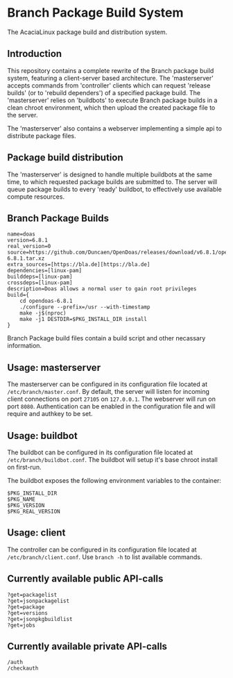 # Branch Package Build System
The AcaciaLinux package build and distribution system.

## Introduction
This repository contains a complete rewrite of the Branch package build system, featuring a client-server based architecture. The 'masterserver' accepts commands from 'controller' clients which can request 'release builds' (or to 'rebuild dependers') of a specified package build. The 'masterserver' relies on 'buildbots' to execute Branch package builds in a clean chroot environment, which then upload the created package file to the server.

The 'masterserver' also contains a webserver implementing a simple api to distribute package files.

## Package build distribution
The 'masterserver' is designed to handle multiple buildbots at the same time, to which requested package builds are submitted to. The server will queue package builds to every 'ready' buildbot, to effectively use available compute resources.

## Branch Package Builds
```
name=doas
version=6.8.1
real_version=0
source=https://github.com/Duncaen/OpenDoas/releases/download/v6.8.1/opendoas-6.8.1.tar.xz
extra_sources=[https://bla.de][https://bla.de]
dependencies=[linux-pam]
builddeps=[linux-pam]
crossdeps=[linux-pam]
description=Doas allows a normal user to gain root privileges
build={
	cd opendoas-6.8.1
	./configure --prefix=/usr --with-timestamp
	make -j$(nproc)
	make -j1 DESTDIR=$PKG_INSTALL_DIR install
}
```
Branch Package build files contain a build script and other necassary information. 

## Usage: masterserver
The masterserver can be configured in its configuration file located at `/etc/branch/master.conf`. By default, the server will listen for incoming client connections on port `27105` on `127.0.0.1`. The webserver will run on port `8080`. Authentication can be enabled in the configuration file and will require and authkey to be set.

## Usage: buildbot
The buildbot can be configured in its configuration file located at `/etc/branch/buildbot.conf`. The buildbot will setup it's base chroot install on first-run.

The buildbot exposes the following environment variables to the container:
```
$PKG_INSTALL_DIR
$PKG_NAME
$PKG_VERSION
$PKG_REAL_VERSION
```

## Usage: client
The controller can be configured in its configuration file located at `/etc/branch/client.conf`. Use `branch -h` to list available commands.

## Currently available public API-calls
```
?get=packagelist
?get=jsonpackagelist
?get=package
?get=versions
?get=jsonpkgbuildlist
?get=jobs
```

## Currently available private API-calls
```
/auth
/checkauth
```

